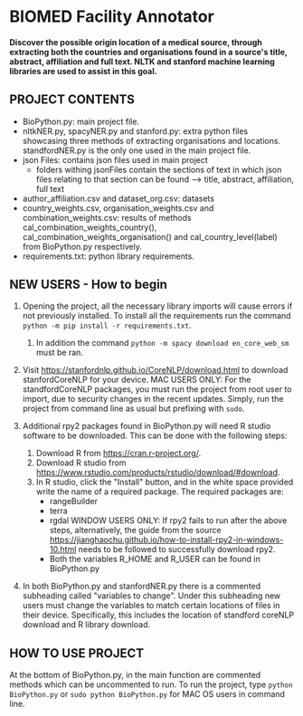 # BIOMED Facility Annotator
#### Discover the possible origin location of a medical source, through extracting both the countries and organisations found in a source's title, abstract, affiliation and full text. NLTK and stanford machine learning libraries are used to assist in this goal.

## PROJECT CONTENTS
- BioPython.py: main project file.
- nltkNER.py, spacyNER.py and stanford.py: extra python files showcasing three methods of extracting organisations and locations. standfordNER.py is the only one used in the main project file.
- json Files: contains json files used in main project
    - folders withing jsonFiles contain the sections of text in which json files relating to that section can be found --> title, abstract, affiliation, full text
- author_affiliation.csv and dataset_org.csv: datasets
- country_weights.csv, organisation_weights.csv and combination_weights.csv: results of methods cal_combination_weights_country(), cal_combination_weights_organisation() and cal_country_level(label) from BioPython.py respectively.
- requirements.txt: python library requirements.

## NEW USERS - How to begin
1. Opening the project, all the necessary library imports will cause errors if not previously installed. To install all the requirements run the command `python -m pip install -r requirements.txt`.
    1. In addition the command  `python -m spacy download en_core_web_sm` must be ran.

2. Visit https://stanfordnlp.github.io/CoreNLP/download.html to download stanfordCoreNLP for your device. 
    MAC USERS ONLY: For the standfordCoreNLP packages, you must run the project from root user to import, due to security changes in the recent updates. Simply, run the project from command line as usual but prefixing with `sudo`.

3. Additional rpy2 packages found in BioPython.py will need R studio software to be downloaded. This can be done with the following steps:
    1. Download R from https://cran.r-project.org/.
    2. Download R studio from https://www.rstudio.com/products/rstudio/download/#download.
    3. In R studio, click the "Install" button, and in the white space provided write the name of a required package.
        The required packages are:
        - rangeBuilder
        - terra
        - rgdal
    WINDOW USERS ONLY: If rpy2 fails to run after the above steps, alternatively, the guide from the source https://jianghaochu.github.io/how-to-install-rpy2-in-windows-10.html needs to be followed to successfully download rpy2.
        - Both the variables R_HOME and R_USER can be found in BioPython.py

4. In both BioPython.py and stanfordNER.py there is a commented subheading called "variables to change". Under this subheading new users must change the variables to match certain locations of files in their device. Specifically, this includes the location of standford coreNLP download and R library download. 

## HOW TO USE PROJECT
At the bottom of BioPython.py, in the main function are commented methods which can be uncommented to run. To run the project, type `python BioPython.py` or `sudo python BioPython.py` for MAC OS users in command line. 